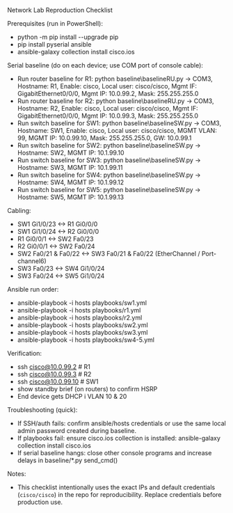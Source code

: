 Network Lab Reproduction Checklist

Prerequisites (run in PowerShell):
- python -m pip install --upgrade pip
- pip install pyserial ansible
- ansible-galaxy collection install cisco.ios

Serial baseline (do on each device; use COM port of console cable):
- Run router baseline for R1: python baseline\baselineRU.py -> COM3, Hostname: R1, Enable: cisco, Local user: cisco/cisco, Mgmt IF: GigabitEthernet0/0/0, Mgmt IP: 10.0.99.2, Mask: 255.255.255.0
- Run router baseline for R2: python baseline\baselineRU.py -> COM3, Hostname: R2, Enable: cisco, Local user: cisco/cisco, Mgmt IF: GigabitEthernet0/0/0, Mgmt IP: 10.0.99.3, Mask: 255.255.255.0
- Run switch baseline for SW1: python baseline\baselineSW.py -> COM3, Hostname: SW1, Enable: cisco, Local user: cisco/cisco, MGMT VLAN: 99, MGMT IP: 10.0.99.10, Mask: 255.255.255.0, GW: 10.0.99.1
- Run switch baseline for SW2: python baseline\baselineSW.py -> Hostname: SW2, MGMT IP: 10.1.99.10
- Run switch baseline for SW3: python baseline\baselineSW.py -> Hostname: SW3, MGMT IP: 10.1.99.11
- Run switch baseline for SW4: python baseline\baselineSW.py -> Hostname: SW4, MGMT IP: 10.1.99.12
- Run switch baseline for SW5: python baseline\baselineSW.py -> Hostname: SW5, MGMT IP: 10.1.99.13

Cabling:
- SW1 Gi1/0/23 <-> R1 Gi0/0/0
- SW1 Gi1/0/24 <-> R2 Gi0/0/0
- R1 Gi0/0/1 <-> SW2 Fa0/23
- R2 Gi0/0/1 <-> SW2 Fa0/24
- SW2 Fa0/21 & Fa0/22 <-> SW3 Fa0/21 & Fa0/22 (EtherChannel / Port-channel6)
- SW3 Fa0/23 <-> SW4 Gi1/0/24
- SW3 Fa0/24 <-> SW5 Gi1/0/24

Ansible run order:
- ansible-playbook -i hosts playbooks/sw1.yml
- ansible-playbook -i hosts playbooks/r1.yml
- ansible-playbook -i hosts playbooks/r2.yml
- ansible-playbook -i hosts playbooks/sw2.yml
- ansible-playbook -i hosts playbooks/sw3.yml
- ansible-playbook -i hosts playbooks/sw4-5.yml


Verification:
- ssh cisco@10.0.99.2   # R1
- ssh cisco@10.0.99.3   # R2
- ssh cisco@10.0.99.10  # SW1
- show standby brief (on routers) to confirm HSRP
- End device gets DHCP i VLAN 10 & 20

Troubleshooting (quick):
- If SSH/auth fails: confirm ansible/hosts credentials or use the same local admin password created during baseline.
- If playbooks fail: ensure cisco.ios collection is installed: ansible-galaxy collection install cisco.ios
- If serial baseline hangs: close other console programs and increase delays in baseline/*.py send_cmd()

Notes:
- This checklist intentionally uses the exact IPs and default credentials (`cisco/cisco`) in the repo for reproducibility. Replace credentials before production use.